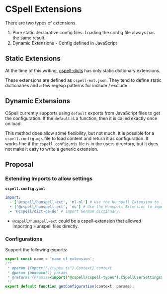 # CSpell Extensions

There are two types of extensions.

1. Pure static declarative config files. Loading the config file always has the same result.
1. Dynamic Extensions - Config defined in JavaScript

## Static Extensions

At the time of this writing, [cspell-dicts](https://github.com/streetsidesoftware/cspell-dicts) has only static dictionary extensions.

These extensions are defined as `cspell-ext.json`. They tend to define static dictionaries and a few regexp patterns for include / exclude.

## Dynamic Extensions

CSpell currently supports using `default` exports from JavaScript files to get the configuration. If the `default` is a function, then it is called exactly once on load.

This method does allow some flexibility, but not much. It is possible for a `cspell.config.mjs` file to load content and return it as configuration. It works fine if the `cspell.config.mjs` file is in the users directory, but it does not make it easy to write a generic extension.

## Proposal

### Extending Imports to allow settings

**`cspell.config.yaml`**

```yaml
import:
  - ['@cspell/hunspell-ext', 'nl-nl'] # Use the Hunspell Extension to import the Dutch Hunspell dictionary.
  - ['@cspell/hunspell-ext', 'eu'] # Use the Hunspell Extension to import the Basque Hunspell dictionary.
  - '@cspell/dict-de-de' # import German dictionary.
```

- `@cspell/hunspell-ext` could be a cspell-extension that allowed importing Hunspell files directly.

### Configurations

Support the following exports:

```js
export const name = 'name of extension';
/**
 * @param {import("./types.ts").Context} context
 * @param {unknown[]} params
 * @returns {Promise<import("@cspell/cspell-types").CSpellUserSettings>}
 */
export default function getConfiguration(context, params);
```
